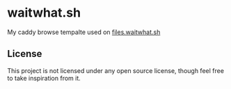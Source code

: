 # waitwhat.sh
My caddy browse tempalte used on [files.waitwhat.sh](https://files.waitwhat.sh/)

## License
This project is not licensed under any open source license, though feel free to take inspiration from it.

